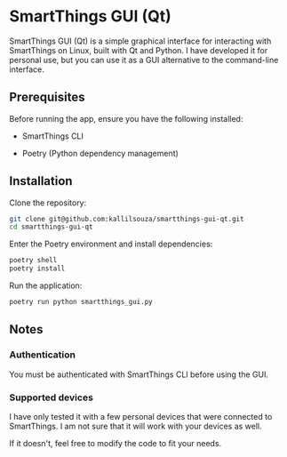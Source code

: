 # SmartThings GUI (Qt)
SmartThings GUI (Qt) is a simple graphical interface for interacting with SmartThings on Linux, built with Qt and Python. I have developed it for personal use, but you can use it as a GUI alternative to the command-line interface.

## Prerequisites
Before running the app, ensure you have the following installed:

- SmartThings CLI

- Poetry (Python dependency management)

## Installation
Clone the repository:
```bash
git clone git@github.com:kallilsouza/smartthings-gui-qt.git
cd smartthings-gui-qt
```

Enter the Poetry environment and install dependencies:

```bash
poetry shell
poetry install
```

Run the application:

```bash
poetry run python smartthings_gui.py
```

## Notes
### Authentication
You must be authenticated with SmartThings CLI before using the GUI.

### Supported devices
I have only tested it with a few personal devices that were connected to SmartThings.
I am not sure that it will work with your devices as well.

If it doesn't, feel free to modify the code to fit your needs.
